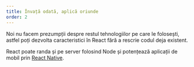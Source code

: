 ```yaml
---
title: Învață odată, aplică oriunde
order: 2
---
```


Noi nu facem prezumpții despre restul tehnologiilor pe care le folosești, astfel poți dezvolta caracteristici în React fără a rescrie codul deja existent.

React poate randa și pe server folosind Node și potențează aplicații de mobil prin [React Native](https://facebook.github.io/react-native/).
